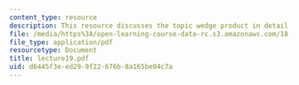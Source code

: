 ```yaml
---
content_type: resource
description: This resource discusses the topic wedge product in detail.
file: /media/https%3A/open-learning-course-data-rc.s3.amazonaws.com/18-101-analysis-ii-fall-2005/d6445f3eed299f22676b8a165be04c7a_lecture19.pdf
file_type: application/pdf
resourcetype: Document
title: lecture19.pdf
uid: d6445f3e-ed29-9f22-676b-8a165be04c7a
---
```

